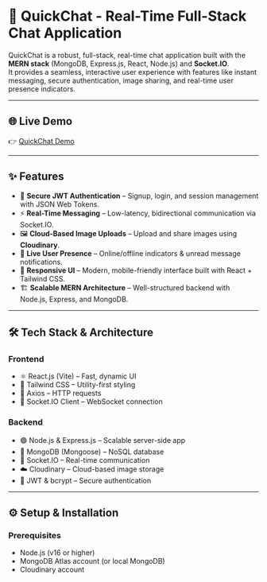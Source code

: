 # 🚀 QuickChat - Real-Time Full-Stack Chat Application

QuickChat is a robust, full-stack, real-time chat application built with the **MERN stack** (MongoDB, Express.js, React, Node.js) and **Socket.IO**.  
It provides a seamless, interactive user experience with features like instant messaging, secure authentication, image sharing, and real-time user presence indicators.

---

## 🌐 Live Demo  
👉 [QuickChat Demo](https://quickchat0105.vercel.app/login)

---

## ✨ Features

- 🔐 **Secure JWT Authentication** – Signup, login, and session management with JSON Web Tokens.  
- ⚡ **Real-Time Messaging** – Low-latency, bidirectional communication via Socket.IO.  
- 🖼️ **Cloud-Based Image Uploads** – Upload and share images using **Cloudinary**.  
- 👥 **Live User Presence** – Online/offline indicators & unread message notifications.  
- 📱 **Responsive UI** – Modern, mobile-friendly interface built with React + Tailwind CSS.  
- 🏗️ **Scalable MERN Architecture** – Well-structured backend with Node.js, Express, and MongoDB.

---

## 🛠️ Tech Stack & Architecture

### Frontend
- ⚛️ React.js (Vite) – Fast, dynamic UI  
- 🎨 Tailwind CSS – Utility-first styling  
- 📡 Axios – HTTP requests  
- 🔌 Socket.IO Client – WebSocket connection  

### Backend
- 🟢 Node.js & Express.js – Scalable server-side app  
- 🍃 MongoDB (Mongoose) – NoSQL database  
- 🔌 Socket.IO – Real-time communication  
- ☁️ Cloudinary – Cloud-based image storage  
- 🔐 JWT & bcrypt – Secure authentication  

---

## ⚙️ Setup & Installation

### Prerequisites
- Node.js (v16 or higher)  
- MongoDB Atlas account (or local MongoDB)  
- Cloudinary account  

